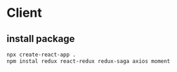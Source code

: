 # Client

## install package
```bash
npx create-react-app .
npm instal redux react-redux redux-saga axios moment
```

